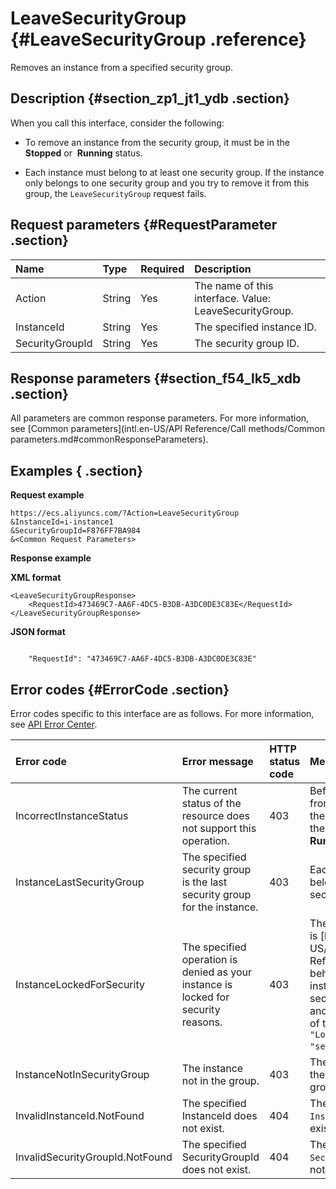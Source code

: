 # LeaveSecurityGroup {#LeaveSecurityGroup .reference}

Removes an instance from a specified security group.

## Description {#section_zp1_jt1_ydb .section}

When you call this interface, consider the following:

-   To remove an instance from the security group, it must be in the **Stopped** or  **Running** status.

-   Each instance must belong to at least one security group. If the instance only belongs to one security group and you try to remove it from this group, the `LeaveSecurityGroup` request fails.


## Request parameters {#RequestParameter .section}

|Name|Type|Required|Description|
|:---|:---|:-------|:----------|
|Action |String|Yes|The name of this interface. Value: LeaveSecurityGroup.|
|InstanceId|String|Yes|The specified instance ID.|
|SecurityGroupId|String|Yes|The security group ID.|

## Response parameters {#section_f54_lk5_xdb .section}

All parameters are common response parameters. For more information, see [Common parameters](intl.en-US/API Reference/Call methods/Common parameters.md#commonResponseParameters).

## Examples { .section}

**Request example** 

```
https://ecs.aliyuncs.com/?Action=LeaveSecurityGroup
&InstanceId=i-instance1
&SecurityGroupId=F876FF7BA984
&<Common Request Parameters>
```

**Response example** 

**XML format**

```
<LeaveSecurityGroupResponse>
    <RequestId>473469C7-AA6F-4DC5-B3DB-A3DC0DE3C83E</RequestId>
</LeaveSecurityGroupResponse>
```

 **JSON format** 

```

    "RequestId": "473469C7-AA6F-4DC5-B3DB-A3DC0DE3C83E"

```

## Error codes {#ErrorCode .section}

Error codes specific to this interface are as follows. For more information, see [API Error Center](https://error-center.alibabacloud.com/status/product/Ecs).

|Error code|Error message |HTTP status code |Meaning|
|:---------|:-------------|:----------------|:------|
|IncorrectInstanceStatus|The current status of the resource does not support this operation.|403|Before being removed from a security group, the instance must be in the **Stopped** or  **Running** status.|
|InstanceLastSecurityGroup|The specified security group is the last security group for the instance.|403|Each instance must belong to at least one security group.|
|InstanceLockedForSecurity|The specified operation is denied as your instance is locked for security reasons.|403|The specified instance is [locked](intl.en-US/API Reference/Appendix/API behavior when an instance is locked for security reasons.md#), and the `OperationLocks` of the instance indicates `"LockReason" : "security"`.|
|InstanceNotInSecurityGroup|The instance not in the group.|403|The instance is not in the specified security group.|
|InvalidInstanceId.NotFound|The specified InstanceId does not exist.|404|The specified `InstanceId` does not exist.|
|InvalidSecurityGroupId.NotFound|The specified SecurityGroupId does not exist.|404|The specified `SecurityGroupId` does not exist.|

